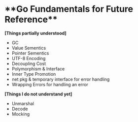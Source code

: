 <h1>**Go Fundamentals for Future Reference**</h1>

**[Things partially understood]**
- GC
- Value Sementics
- Pointer Sementics
- UTF-8 Encoding
- Decoupling Cost
- Polymorphism & Interface
- Inner Type Promotion
- net pkg & temporary interface for error handling
- Wrapping Errors for handling an error

**[Things I do not understand yet]**
- Unmarshal
- Decode
- Mocking
